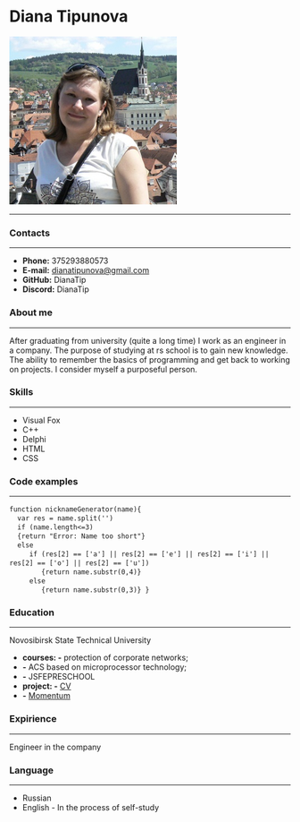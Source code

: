 # Diana Tipunova #   

![My photo](./img/photo-2.jpg)
***
### Contacts ###
***
+ **Phone:** 375293880573
+ **E-mail:** dianatipunova@gmail.com
+ **GitHub:** DianaTip
+ **Discord:** DianaTip
### About me ###
***
After graduating from university (quite a long time) I work as an engineer in a company. The purpose of studying at rs school is to gain new knowledge. The ability to remember the basics of programming and get back to working on projects. I consider myself a purposeful person.
### Skills ###
***
+ Visual Fox
+ C++
+ Delphi
+ HTML
+ CSS

### Code examples ###
***
```
function nicknameGenerator(name){
  var res = name.split('')
  if (name.length<=3)
  {return "Error: Name too short"} 
  else 
     if (res[2] == ['a'] || res[2] == ['e'] || res[2] == ['i'] || res[2] == ['o'] || res[2] == ['u'])
        {return name.substr(0,4)}
     else 
        {return name.substr(0,3)} }
```
### Education ###
***
Novosibirsk State Technical University
+ **courses: -**  protection of corporate networks;
+ **-**           ACS based on microprocessor technology;
+ **-**           JSFEPRESCHOOL
+ **project: -**  [CV](https://dianatip.github.io/rsschool-cv/cv/ "CV")
+ **-**           [Momentum](https://rolling-scopes-school.github.io/dianatip-JSFEPRESCHOOL2022Q4/momentum/ "Momentum") 

### Expirience ###
***
Engineer in the company

### Language ###
***
+ Russian
+ English - In the process of self-study